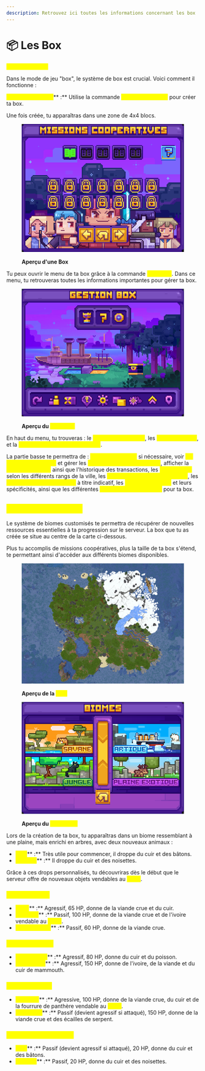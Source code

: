```yaml
---
description: Retrouvez ici toutes les informations concernant les box
---
```


# 📦 Les Box

<mark style="color:yellow;">**Système de box**</mark>

Dans le mode de jeu "box", le système de box est crucial. Voici comment il fonctionne :

<mark style="color:yellow;">**Création de la box**</mark>** :** Utilise la commande <mark style="color:yellow;">**`/box create <nom>`**</mark> pour créer ta box.&#x20;

Une fois créée, tu apparaîtras dans une zone de 4x4 blocs.

<figure><img src="../../.gitbook/assets/image (1) (1) (1) (1) (1) (1).png" alt=""><figcaption><p><strong>Aperçu d'une Box</strong></p></figcaption></figure>

Tu peux ouvrir le menu de ta box grâce à la commande <mark style="color:yellow;">**`/box menu`**</mark>. Dans ce menu, tu retrouveras toutes les informations importantes pour gérer ta box.&#x20;

<figure><img src="../../.gitbook/assets/image (5).png" alt=""><figcaption><p><strong>Aperçu du </strong><mark style="color:yellow;"><strong><code>/box menu</code></strong></mark></p></figcaption></figure>

En haut du menu, tu trouveras : le <mark style="color:yellow;">**classement des box**</mark>, les <mark style="color:yellow;">**infos sur ta box**</mark>, et la <mark style="color:yellow;">**liste des missions coopératives**</mark>.

La partie basse te permettra de : <mark style="color:yellow;">**réinitialiser ta box**</mark> si nécessaire, voir <mark style="color:yellow;">**les membres de ta box**</mark> et gérer les <mark style="color:yellow;">**différents rangs à l'intérieur**</mark>, afficher la <mark style="color:yellow;">**banque de la box**</mark> ainsi que l'historique des transactions, les <mark style="color:yellow;">**permissions**</mark> selon les différents rangs de la ville, les <mark style="color:yellow;">**paramètres généraux de la box**</mark>, les <mark style="color:yellow;">**blocs présents dans la box**</mark> à titre indicatif, les <mark style="color:yellow;">**nouveaux biomes**</mark> et leurs spécificités, ainsi que les différentes <mark style="color:yellow;">**améliorations possibles**</mark> pour ta box.

## <mark style="color:yellow;">**Biomes customisés**</mark>

Le système de biomes customisés te permettra de récupérer de nouvelles ressources essentielles à ta progression sur le serveur. La box que tu as créée se situe au centre de la carte ci-dessous.&#x20;

Plus tu accomplis de missions coopératives, plus la taille de ta box s'étend, te permettant ainsi d'accéder aux différents biomes disponibles.

<figure><img src="../../.gitbook/assets/image (6).png" alt=""><figcaption><p><strong>Aperçu de la </strong><mark style="color:yellow;"><strong>map</strong></mark></p></figcaption></figure>

<figure><img src="../../.gitbook/assets/image (4).png" alt=""><figcaption><p><strong>Aperçu du </strong><mark style="color:yellow;"><strong><code>/box biome</code></strong></mark></p></figcaption></figure>

Lors de la création de ta box, tu apparaîtras dans un biome ressemblant à une plaine, mais enrichi en arbres, avec deux nouveaux animaux :&#x20;

* <mark style="color:yellow;">**Cerf**</mark>** :** Très utile pour commencer, il droppe du cuir et des bâtons.
* <mark style="color:yellow;">**Écureuil**</mark>** :** Il droppe du cuir et des noisettes.

Grâce à ces drops personnalisés, tu découvriras dès le début que le serveur offre de nouveaux objets vendables au <mark style="color:yellow;">**`/shop`**</mark>.

### <mark style="color:yellow;">**Biome Savane**</mark>

* <mark style="color:yellow;">**Tigre**</mark>** :** Agressif, 65 HP, donne de la viande crue et du cuir.
* <mark style="color:yellow;">**Éléphant**</mark>** :** Passif, 100 HP, donne de la viande crue et de l'ivoire vendable au <mark style="color:yellow;">**`/shop`**</mark>.
* <mark style="color:yellow;">**Hippopotame**</mark>** :** Passif, 60 HP, donne de la viande crue.

### <mark style="color:yellow;">**Biome Arctique**</mark>

* <mark style="color:yellow;">**Ours polaire**</mark>** :** Agressif, 80 HP, donne du cuir et du poisson.
* <mark style="color:yellow;">**Mammouth**</mark>** :** Agressif, 150 HP, donne de l'ivoire, de la viande et du cuir de mammouth.

### <mark style="color:yellow;">B</mark><mark style="color:yellow;">**iome Tropical**</mark>

* <mark style="color:yellow;">**Panthère**</mark>** :** Agressive, 100 HP, donne de la viande crue, du cuir et de la fourrure de panthère vendable au <mark style="color:yellow;">**`/shop`**</mark>.
* <mark style="color:yellow;">**Anaconda**</mark>** :** Passif (devient agressif si attaqué), 150 HP, donne de la viande crue et des écailles de serpent.

### <mark style="color:yellow;">B</mark><mark style="color:yellow;">**iome Plaine Exotique**</mark>

* <mark style="color:yellow;">**Cerf**</mark>** :** Passif (devient agressif si attaqué), 20 HP, donne du cuir et des bâtons.
* <mark style="color:yellow;">**Écureuil**</mark>** :** Passif, 20 HP, donne du cuir et des noisettes.
